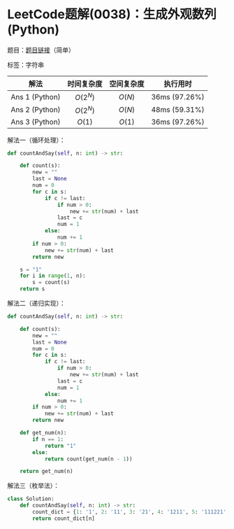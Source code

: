 # LeetCode题解(0038)：生成外观数列(Python)

题目：[题目链接](https://leetcode-cn.com/problems/count-and-say/)（简单）

标签：字符串

|      解法      | 时间复杂度 | 空间复杂度 |   执行用时    |
| :------------: | :--------: | :--------: | :-----------: |
| Ans 1 (Python) |  $O(2^N)$  |   $O(N)$   | 36ms (97.26%) |
| Ans 2 (Python) |  $O(2^N)$  |   $O(N)$   | 48ms (59.31%) |
| Ans 3 (Python) |   $O(1)$   |   $O(1)$   | 36ms (97.26%) |

解法一（循环处理）：

```python
def countAndSay(self, n: int) -> str:

    def count(s):
        new = ""
        last = None
        num = 0
        for c in s:
            if c != last:
                if num > 0:
                    new += str(num) + last
                last = c
                num = 1
            else:
                num += 1
        if num > 0:
            new += str(num) + last
        return new

    s = "1"
    for i in range(1, n):
        s = count(s)
    return s
```

解法二（递归实现）：

```python
def countAndSay(self, n: int) -> str:

    def count(s):
        new = ""
        last = None
        num = 0
        for c in s:
            if c != last:
                if num > 0:
                    new += str(num) + last
                last = c
                num = 1
            else:
                num += 1
        if num > 0:
            new += str(num) + last
        return new

    def get_num(n):
        if n == 1:
            return "1"
        else:
            return count(get_num(n - 1))

    return get_num(n)
```

解法三（枚举法）：

```python
class Solution:
    def countAndSay(self, n: int) -> str:
        count_dict = {1: '1', 2: '11', 3: '21', 4: '1211', 5: '111221', 6: '312211', 7: '13112221', 8: '1113213211', 9: '31131211131221', 10: '13211311123113112211',......}
        return count_dict[n]
```